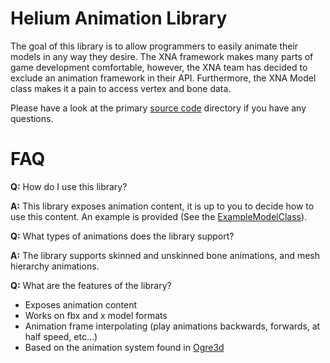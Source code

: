 Helium Animation Library
========================
The goal of this library is to allow programmers to easily animate their models in any way they desire. The XNA framework makes many parts of game development comfortable, however, the XNA team has decided to exclude an animation framework in their API. Furthermore, the XNA Model class makes it a pain to access vertex and bone data.

Please have a look at the primary [source code](https://github.com/zfedoran/Helium-Animation-Library/tree/master/helium/helium/animation) directory if you have any questions.

FAQ
===

**Q:** How do I use this library?

**A:** This library exposes animation content, it is up to you to decide how to use this content. An example is provided (See the [ExampleModelClass](https://github.com/zfedoran/Helium-Animation-Library/blob/master/helium/helium/examplemodel.cs)).

	
**Q:** What types of animations does the library support?

**A:** The library supports skinned and unskinned bone animations, and mesh hierarchy animations.
 
 
**Q:** What are the features of the library?


* Exposes animation content
* Works on fbx and x model formats
* Animation frame interpolating (play animations backwards, forwards, at half speed, etc...) 
* Based on the animation system found in [Ogre3d](http://www.ogre3d.org/)
